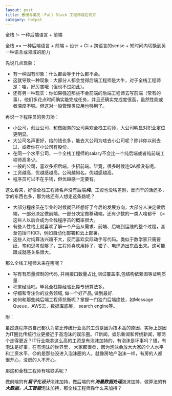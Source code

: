 ```yaml
---
layout: post
title: 傲慢与偏见：Full Stack 工程师路在何方
category: hotpot
---
```

全栈 != 一种后端语言 + 前端

全栈 == 一种后端语言 + 前端 + 设计 + CI + 跨语言的sense + 短时间内切换到另一种语言或领域的能力

先说几点现象：

- 有一种固有印象：什么都会等于什么都不会。
- 这就导致一种现象：大部分人都会觉得后端工程师是大牛，对于全栈工程师是：哇，好厉害哦（但也不过如此）。
- 还有另一种现实：你如果强迫那些不会前端的后端工程师去写前端（常有的事），他们多花点时间确实能完成任务，并且还确实完成度很高，虽然性能或者深度不够。但这对一般管理类应用也够用了。

再说一下程序员的势力场：

- 小公司，创业公司，和做服务的公司喜欢全栈工程师，大公司明显对职业定位更明显。
- 大公司名声更好，给的钱也多，能去大公司为啥去小公司呢？除非你以前去过，或者你在小公司有股份。
- 在同一个水平公司，一个全栈工程师的salary不会比一个纯后端或者纯前端工程师高多少。
- 一般的公司，喜欢多招后端，少招前端。毕竟，很多时候连QA都没有呢。
- 工资越高，优越感越高。公司越知名，优越感越高。
- 程序员可以不在乎钱，但优越感一定要有。


这么看来，好像全栈工程师名声没有后端***纯***，工资也没啥差别，反而干的活还多，学的东西也多，那为啥还有人想走这条路呢？

- 大部分程序员在毕业的时候就已经想好了今后的发展方向，大部分人决定做后端，一部分决定做前端，一部分决定做移动端，还有少数的一类人啥都干 《= 这些人以后会成为全栈程序员的概率很大。
- 有些人性格上就喜欢了解一个产品从需求、前端、后端到运维的整个过程，甚至包括IT和CI，例如自动化部署和云上部署。
- 这些人对纯算法兴趣不大，反而喜欢实际动手写代码。类似于数学家只需要纸、笔和思考就够了，工程师喜欢用锤子、钳子、电焊造出东西出来。这可能跟成就感关系很大。

那么全栈工程师未来在哪呢？

- 写有有质量控制的代码, 并用接口数量占比,测试覆盖率,包结构依赖图等证明质量.
- 积累经验吧。毕竟全栈靠经验比靠专研算法多。
- 仔细和专注你的业务领域, 做一个好产品, 做到最好.
- 如何和那些纯后端工程师抗衡呢？掌握一门独门后端绝技，如Message Queue，AWS云，数据库底层， search engine等。

附：

虽然连程序员自己都认为拿比传统行业高的工资是因为技术高的原因，实际上是因为IT圈比传统行业更接近于高泡沫的娱乐圈。IT新闻，娱乐新闻和传统新闻，哪两个走得更近？IT行业能拿这么高的工资是有泡沫加持的，有泡沫是坏事吗？错，有泡沫是好事，在有泡沫的世界里，
大家都很😊，因为泡沫会放大大家的个人水平和工资水平，😞的是那些没进入泡沫圈的人。就像房地产泡沫一样，有房的人都很开心，没房的人不开心。

那这和全栈工程师有啥联系呢？

做前端的有***扁平化设计***泡沫加持，做后端的有***海量数据处理***泡沫加持，做算法的有***大数据，人工智能***泡沫加持，那全栈工程师靠什么来加持？